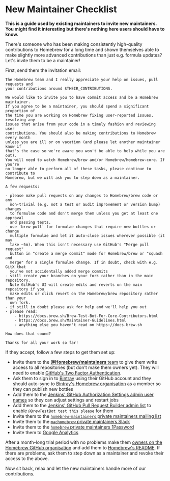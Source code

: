 # New Maintainer Checklist

**This is a guide used by existing maintainers to invite new maintainers. You might find it interesting but there's nothing here users should have to know.**

There's someone who has been making consistently high-quality contributions to Homebrew for a long time and shown themselves able to make slightly more advanced contributions than just e.g. formula updates? Let's invite them to be a maintainer!

First, send them the invitation email:

```
The Homebrew team and I really appreciate your help on issues, pull requests and
your contributions around $THEIR_CONTRIBUTIONS.

We would like to invite you to have commit access and be a Homebrew maintainer.
If you agree to be a maintainer, you should spend a significant proportion of
the time you are working on Homebrew fixing user-reported issues, resolving any
issues that arise from your code in a timely fashion and reviewing user
contributions. You should also be making contributions to Homebrew every month
unless you are ill or on vacation (and please let another maintainer know if
that's the case so we're aware you won't be able to help while you are out).
You will need to watch Homebrew/brew and/or Homebrew/homebrew-core. If you're
no longer able to perform all of these tasks, please continue to contribute to
Homebrew, but we will ask you to step down as a maintainer.

A few requests:

- please make pull requests on any changes to Homebrew/brew code or any
  non-trivial (e.g. not a test or audit improvement or version bump) changes
  to formulae code and don't merge them unless you get at least one approval
  and passing tests.
- use `brew pull` for formulae changes that require new bottles or change
  multiple formulae and let it auto-close issues wherever possible (it may
  take ~5m). When this isn't necessary use GitHub's "Merge pull request"
  button in "create a merge commit" mode for Homebrew/brew or "squash and
  merge" for a single formulae change. If in doubt, check with e.g. GitX that
  you've not accidentally added merge commits
- still create your branches on your fork rather than in the main repository.
  Note GitHub's UI will create edits and reverts on the main repository if you
  make edits or click revert on the Homebrew/brew repository rather than your
  own fork.
- if still in doubt please ask for help and we'll help you out
- please read:
    - https://docs.brew.sh/Brew-Test-Bot-For-Core-Contributors.html
    - https://docs.brew.sh/Maintainer-Guidelines.html
    - anything else you haven't read on https://docs.brew.sh

How does that sound?

Thanks for all your work so far!
```

If they accept, follow a few steps to get them set up:

- Invite them to the [**@Homebrew/maintainers** team](https://github.com/orgs/Homebrew/teams/maintainers) to give them write access to all repositories (but don't make them owners yet). They will need to enable [GitHub's Two Factor Authentication](https://help.github.com/articles/about-two-factor-authentication/).
- Ask them to sign in to [Bintray](https://bintray.com) using their GitHub account and they should auto-sync to [Bintray's Homebrew organisation](https://bintray.com/homebrew/organization/edit/members) as a member so they can publish new bottles
- Add them to the [Jenkins' GitHub Authorization Settings admin user names](https://jenkins.brew.sh/configureSecurity/) so they can adjust settings and restart jobs
- Add them to the [Jenkins' GitHub Pull Request Builder admin list](https://jenkins.brew.sh/configure) to enable `@BrewTestBot test this please` for them
- Invite them to the [`homebrew-maintainers` private maintainers mailing list](https://lists.sfconservancy.org/mailman/admin/homebrew-maintainers/members/add)
- Invite them to the [`machomebrew` private maintainers Slack](https://machomebrew.slack.com/admin/invites)
- Invite them to the [`homebrew` private maintainers 1Password](https://homebrew.1password.com/signin)
- Invite them to [Google Analytics](https://analytics.google.com/analytics/web/?authuser=1#management/Settings/a76679469w115400090p120682403/%3Fm.page%3DAccountUsers/)

After a month-long trial period with no problems make them [owners on the Homebrew GitHub organisation](https://github.com/orgs/Homebrew/people) and add them to [Homebrew's README](https://github.com/Homebrew/brew/edit/master/README.md). If there are problems, ask them to step down as a maintainer and revoke their access to the above.

Now sit back, relax and let the new maintainers handle more of our contributions.

